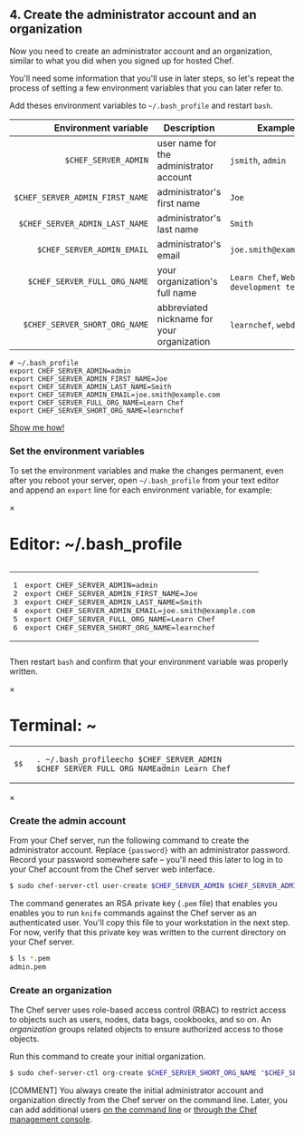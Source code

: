 ## 4. Create the administrator account and an organization

Now you need to create an administrator account and an organization, similar to what you did when you signed up for hosted Chef.

You'll need some information that you'll use in later steps, so let's repeat the process of setting a few environment variables that you can later refer to.

Add theses environment variables to <code class="file-path">~/.bash_profile</code> and restart `bash`.

| Environment variable            | Description | Examples |
|--------------------------------:|-------------|----------|
| `$CHEF_SERVER_ADMIN`            | user name for the administrator account | `jsmith`, `admin` |
| `$CHEF_SERVER_ADMIN_FIRST_NAME` | administrator's first name | `Joe` |
| `$CHEF_SERVER_ADMIN_LAST_NAME`  | administrator's last name | `Smith` |
| `$CHEF_SERVER_ADMIN_EMAIL`      | administrator's email | `joe.smith@example.com` |
| `$CHEF_SERVER_FULL_ORG_NAME`    | your organization's full name | `Learn Chef`, `Web development team` |
| `$CHEF_SERVER_SHORT_ORG_NAME`   | abbreviated nickname for your organization | `learnchef`, `webdev` |

```shell
# ~/.bash_profile
export CHEF_SERVER_ADMIN=admin
export CHEF_SERVER_ADMIN_FIRST_NAME=Joe
export CHEF_SERVER_ADMIN_LAST_NAME=Smith
export CHEF_SERVER_ADMIN_EMAIL=joe.smith@example.com
export CHEF_SERVER_FULL_ORG_NAME=Learn Chef
export CHEF_SERVER_SHORT_ORG_NAME=learnchef
```

<a class="help-button radius" href="#" data-reveal-id="set-admin-org-help-modal">Show me how!</a>

<div id="set-admin-org-help-modal" class="reveal-modal" data-reveal aria-labelledby="modalTitle" aria-hidden="true" role="dialog">
  <h3 id="modalTitle">Set the environment variables</h3>
<p>To set the environment variables and make the changes permanent, even after you reboot your server, open <code class="file-path">~/.bash_profile</code> from your text editor and append an <code>export</code> line for each environment variable, for example:</p>
<div class="window ">
              <nav class="control-window">
                <div class="close">&times;</div>
                <div class="minimize"></div>
                <div class="deactivate"></div>
              </nav>
              <h1 class="titleInside">Editor: ~/.bash_profile</h1>
              <div class="container"><div class="editor"><div class='highlight shell'><pre><table style="border-spacing: 0"><tbody><tr><td class="gutter gl" style="text-align: right"><pre class="lineno">1
2
3
4
5
6</pre></td><td class="code"><pre><span class="nb">export </span><span class="nv">CHEF_SERVER_ADMIN</span><span class="o">=</span>admin
<span class="nb">export </span><span class="nv">CHEF_SERVER_ADMIN_FIRST_NAME</span><span class="o">=</span>Joe
<span class="nb">export </span><span class="nv">CHEF_SERVER_ADMIN_LAST_NAME</span><span class="o">=</span>Smith
<span class="nb">export </span><span class="nv">CHEF_SERVER_ADMIN_EMAIL</span><span class="o">=</span>joe.smith@example.com
<span class="nb">export </span><span class="nv">CHEF_SERVER_FULL_ORG_NAME</span><span class="o">=</span>Learn Chef
<span class="nb">export </span><span class="nv">CHEF_SERVER_SHORT_ORG_NAME</span><span class="o">=</span>learnchef<span class="w">
</span></pre></td></tr></tbody></table></pre></div></div></div></div>
<p>Then restart <code>bash</code> and confirm that your environment variable was properly written.</p>
<div class="window ">
            <nav class="control-window">
              <div class="close">&times;</div>
              <div class="minimize"></div>
              <div class="deactivate"></div>
            </nav>
            <h1 class="titleInside">Terminal: ~</h1>
            <div class="container"><div class="terminal"><table><tr><td class='gutter'><pre class='line-numbers'><span class='line-number'>$</span><span class='line-number'>$</span><span class='line-number'>&nbsp;</span></pre></td><td class='code'><pre><code><span class='line command'>. ~/.bash_profile</span><span class='line command'>echo $CHEF_SERVER_ADMIN $CHEF_SERVER_FULL_ORG_NAME</span><span class='line output'>admin Learn Chef</span></code></pre></td></tr></table></div></div>
    </div>
  <a class="close-reveal-modal" aria-label="Close">&#215;</a>
</div>

### Create the admin account

From your Chef server, run the following command to create the administrator account. Replace `{password}` with an administrator password. Record your password somewhere safe &ndash; you'll need this later to log in to your Chef account from the Chef server web interface.

```bash
$ sudo chef-server-ctl user-create $CHEF_SERVER_ADMIN $CHEF_SERVER_ADMIN_FIRST_NAME $CHEF_SERVER_ADMIN_LAST_NAME $CHEF_SERVER_ADMIN_EMAIL {password} --filename $CHEF_SERVER_ADMIN.pem
```

The command generates an RSA private key (<code class="file-path">.pem</code> file) that enables you enables you to run `knife` commands against the Chef server as an authenticated user. You'll copy this file to your workstation in the next step. For now, verify that this private key was written to the current directory on your Chef server.

```bash
$ ls *.pem
admin.pem
```

### Create an organization

The Chef server uses role-based access control (RBAC) to restrict access to objects such as users, nodes, data bags, cookbooks, and so on. An _organization_ groups related objects to ensure authorized access to those objects.

Run this command to create your initial organization.

```bash
$ sudo chef-server-ctl org-create $CHEF_SERVER_SHORT_ORG_NAME "$CHEF_SERVER_FULL_ORG_NAME" --association $CHEF_SERVER_ADMIN
```

[COMMENT] You always create the initial administrator account and organization directly from the Chef server on the command line. Later, you can add additional users [on the command line](https://docs.chef.io/server_orgs.html) or [through the Chef management console](https://docs.chef.io/manage.html#admin).
